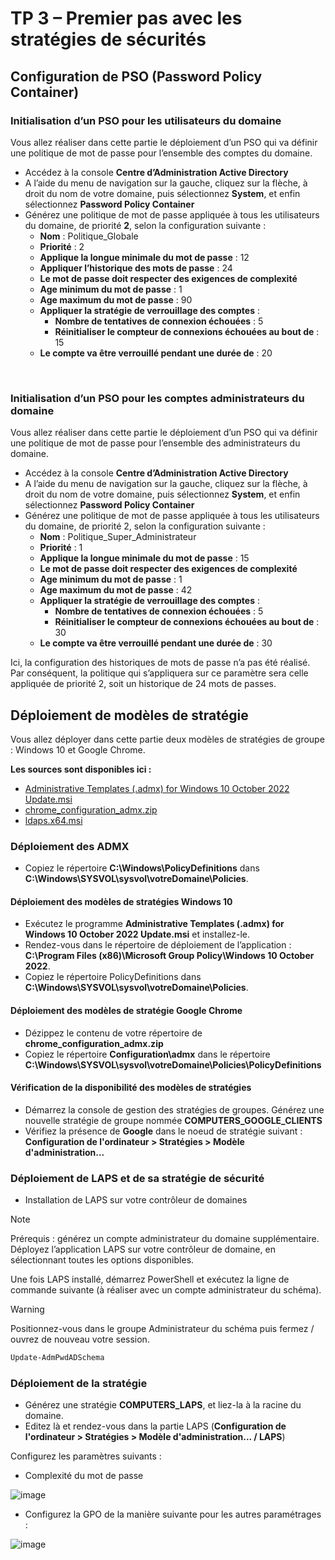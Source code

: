 # TP 3 – Premier pas avec les stratégies de sécurités

## Configuration de PSO (Password Policy Container)

### Initialisation d’un PSO pour les utilisateurs du domaine

Vous allez réaliser dans cette partie le déploiement d’un PSO qui va définir une politique de mot de passe pour l’ensemble des comptes du domaine.

-	Accédez à la console **Centre d’Administration Active Directory**
  -	A l’aide du menu de navigation sur la gauche, cliquez sur la flèche, à droit du nom de votre domaine, puis sélectionnez **System**, et enfin sélectionnez **Password Policy Container**
  -	Générez une politique de mot de passe appliquée à tous les utilisateurs du domaine, de priorité **2**, selon la configuration suivante :
    *	**Nom** : Politique_Globale
    *	**Priorité** : 2
    *	**Applique la longue minimale du mot de passe** : 12
    *	**Appliquer l’historique des mots de passe** : 24
    *	**Le mot de passe doit respecter des exigences de complexité**
    *	**Age minimum du mot de passe** : 1
    *	**Age maximum du mot de passe** : 90
    *	**Appliquer la stratégie de verrouillage des comptes** :
        *	**Nombre de tentatives de connexion échouées** : 5
        *	**Réinitialiser le compteur de connexions échouées au bout de** : 15
    * **Le compte va être verrouillé pendant une durée de** : 20
 
 
### Initialisation d’un PSO pour les comptes administrateurs du domaine

Vous allez réaliser dans cette partie le déploiement d’un PSO qui va définir une politique de mot de passe pour l’ensemble des administrateurs du domaine.

-	Accédez à la console **Centre d’Administration Active Directory**
-	A l’aide du menu de navigation sur la gauche, cliquez sur la flèche, à droit du nom de votre domaine, puis sélectionnez **System**, et enfin sélectionnez **Password Policy Container**
-	Générez une politique de mot de passe appliquée à tous les utilisateurs du domaine, de priorité 2, selon la configuration suivante :
    *	**Nom** : Politique_Super_Administrateur
    *	**Priorité** : 1
    *	**Applique la longue minimale du mot de passe** : 15
    *	**Le mot de passe doit respecter des exigences de complexité**
    *	**Age minimum du mot de passe** : 1
    *	**Age maximum du mot de passe** : 42
    *	**Appliquer la stratégie de verrouillage des comptes** :
        * **Nombre de tentatives de connexion échouées** : 5
        * **Réinitialiser le compteur de connexions échouées au bout de** : 30
    * **Le compte va être verrouillé pendant une durée de** : 30
  
Ici, la configuration des historiques de mots de passe n’a pas été réalisé. Par conséquent, la politique qui s’appliquera sur ce paramètre sera celle appliquée de priorité 2, soit un historique de 24 mots de passes.



## Déploiement de modèles de stratégie

Vous allez déployer dans cette partie deux modèles de stratégies de groupe : Windows 10 et Google Chrome.

**Les sources sont disponibles ici :**
- [Administrative Templates (.admx) for Windows 10 October 2022 Update.msi](https://github.com/gerardlemetayerc/activedirectory-course/raw/main/sources/admx/Administrative%20Templates%20(.admx)%20for%20Windows%2010%20October%202022%20Update.msi)
- [chrome_configuration_admx.zip](https://github.com/gerardlemetayerc/activedirectory-course/raw/main/sources/admx/chrome_configuration_admx.zip)
- [ldaps.x64.msi](https://github.com/gerardlemetayerc/activedirectory-course/raw/main/sources/laps/LAPS.x64.msi)

### Déploiement des ADMX

- Copiez le répertoire **C:\Windows\PolicyDefinitions** dans **C:\Windows\SYSVOL\sysvol\votreDomaine\Policies**.

#### Déploiement des modèles de stratégies Windows 10

- Exécutez le programme **Administrative Templates (.admx) for Windows 10 October 2022 Update.msi** et installez-le.
- Rendez-vous dans le répertoire de déploiement de l’application : **C:\Program Files (x86)\Microsoft Group Policy\Windows 10 October 2022**.
- Copiez le répertoire PolicyDefinitions dans **C:\Windows\SYSVOL\sysvol\votreDomaine\Policies**.

#### Déploiement des modèles de stratégie Google Chrome

- Dézippez le contenu de votre répertoire de **chrome_configuration_admx.zip**
- Copiez le répertoire **Configuration\admx** dans le répertoire **C:\Windows\SYSVOL\sysvol\votreDomaine\Policies\PolicyDefinitions** 

#### Vérification de la disponibilité des modèles de stratégies
- Démarrez la console de gestion des stratégies de groupes. Générez une nouvelle stratégie de groupe nommée **COMPUTERS_GOOGLE_CLIENTS**
- Vérifiez la présence de **Google** dans le noeud de stratégie suivant : **Configuration de l'ordinateur > Stratégies > Modèle d'administration...**
 
### Déploiement de LAPS et de sa stratégie de sécurité

- Installation de LAPS sur votre contrôleur de domaines

> [!NOTE]  
> Prérequis : générez un compte administrateur du domaine supplémentaire.
Déployez l’application LAPS sur votre contrôleur de domaine, en sélectionnant toutes les options disponibles.
 
Une fois LAPS installé, démarrez PowerShell et exécutez la ligne de commande suivante (à réaliser avec un compte administrateur du schéma).

> [!WARNING]
> Positionnez-vous dans le groupe Administrateur du schéma puis fermez / ouvrez de nouveau votre session. 

```powershell
Update-AdmPwdADSchema
```
### Déploiement de la stratégie

- Générez une stratégie **COMPUTERS_LAPS**, et liez-la à la racine du domaine.
- Editez là et rendez-vous dans la partie LAPS (**Configuration de l'ordinateur > Stratégies > Modèle d'administration... / LAPS**)
 

Configurez les paramètres suivants :
-	Complexité du mot de passe

 ![image](https://github.com/gerardlemetayerc/activedirectory-course/assets/33660847/898bd1d4-6225-47f9-b2f5-cff8bc9bc9b7)

-	Configurez la GPO de la manière suivante pour les autres paramétrages :

 ![image](https://github.com/gerardlemetayerc/activedirectory-course/assets/33660847/5ce00c46-2151-48e8-b5a1-21ab7c0eeeb2)
